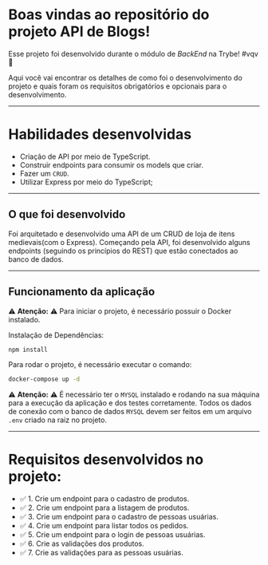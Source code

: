 # Boas vindas ao repositório do projeto API de Blogs!


Esse projeto foi desenvolvido durante o módulo de _BackEnd_ na Trybe! #vqv 🚀

Aqui você vai encontrar os detalhes de como foi o desenvolvimento do projeto e quais foram os requisitos obrigatórios e opcionais para o desenvolvimento.

---
# Habilidades desenvolvidas
 - Criação de API por meio de TypeScript.
 - Construir endpoints para consumir os models que criar. 
 - Fazer um `CRUD`.
 - Utilizar Express por meio do TypeScript;

---

## O que foi desenvolvido

Foi arquitetado e desenvolvido uma API de um CRUD de loja de itens medievais(com o Express). Começando pela API, foi desenvolvido alguns endpoints (seguindo os princípios do REST) que estão conectados ao banco de dados.

---

## Funcionamento da aplicação

⚠ **Atenção:** ⚠
Para iniciar o projeto, é necessário possuir o Docker instalado.

Instalação de Dependências:
```sh
npm install
```
Para rodar o projeto, é necessário executar o comando:
```sh
docker-compose up -d
```

⚠ **Atenção:** ⚠
É necessário ter o `MYSQL` instalado e rodando na sua máquina para a execução da aplicação e dos testes corretamente.
Todos os dados de conexão com o banco de dados `MYSQL` devem ser feitos em um arquivo `.env` criado na raiz no projeto.

---
# Requisitos desenvolvidos no projeto:

- ✅ 1. Crie um endpoint para o cadastro de produtos.
- ✅ 2. Crie um endpoint para a listagem de produtos.
- ✅ 3. Crie um endpoint para o cadastro de pessoas usuárias.
- ✅ 4. Crie um endpoint para listar todos os pedidos.
- ✅ 5. Crie um endpoint para o login de pessoas usuárias.
- ✅ 6. Crie as validações dos produtos.
- ✅ 7. Crie as validações para as pessoas usuárias.
